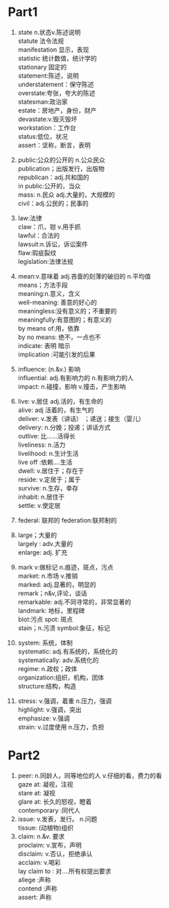 # **Part1**  
1.  state n.状态v.陈述说明   
    statute 法令法规   
    manifestation 显示，表现   
    statistic 统计数值，统计学的    
    stationary 固定的    
    statement:陈述，说明  
    understatement：保守陈述   
    overstate:夸张，夸大的陈述  
    statesman:政治家  
    estate：房地产，身份，财产   
    devastate:v.毁灭毁坏    
    workstation：工作台   
    status:低位，状况    
    assert：坚称，断言，表明    

 2. public:公众的公开的 n.公众民众  
    publication；出版发行，出版物  
    republican：adj.共和国的  
    in public:公开的，当众  
    mass: n.民众 adj.大量的，大规模的  
    civil：adj.公民的；民事的  

3.  law:法律   
    claw：爪，钳 v.用手抓    
    lawful：合法的   
    lawsuit:n.诉讼，诉讼案件  
    flaw:瑕疵裂纹    
    legislation:法律法规    


4.  mean:v.意味着 adj.吝啬的刻薄的破旧的 n.平均值   
    means；方法手段  
    meaning:n.意义，含义  
    well-meaning: 善意的好心的   
    meaningless:没有意义的；不重要的  
    meaningfully:有意图的；有意义的  
    by means of:用，依靠  
    by no means: 绝不，一点也不  
    indicate: 表明 暗示  
    implication :可能引发的后果   
        
          
5.  influence: (n.&v.) 影响  
    influential: adj.有影响力的 n.有影响力的人  
    impact: n.碰撞，影响 v.撞击，产生影响   
      
6.  live: v.居住  adj.活的，有生命的  
    alive: adj 活着的，有生气的  
    deliver: v.发表（讲话） ；递送；接生（婴儿）  
    delivery: n.分娩；投递；讲话方式  
    outlive: 比......活得长   
    liveliness: n.活力   
    livelihood: n.生计生活  
    live off :依赖....生活  
    dwell: v.居住于；存在于   
    reside: v.定居于；属于   
    survive: n.生存，幸存  
    inhabit: n.居住于  
    settle: v.使定居  

7.  federal: 联邦的
    federation:联邦制的  

8.  large；大量的   
    largely : adv.大量的  
    enlarge: adj. 扩充    

9.  mark v:做标记 n.痕迹，斑点，污点   
    market: n.市场 v.推销    
    marked: adj.显著的，明显的   
    remark；n&v,评论，谈话  
    remarkable: adj.不同寻常的，非常显著的     
    landmark: 地标，里程碑    
    blot:污点 
    spot: 斑点   
    stain；n.污渍
    symbol:象征，标记 
    
10. system: 系统，体制  
    systematic: adj.有系统的，系统化的   
    systematically: adv.系统化的   
    regime: n.政权；政体   
    organization:组织，机构，团体  
    structure:结构，构造  

11. stress: v.强调，着重   n.压力，强调  
    highlight: v.强调，突出  
    emphasize: v.强调  
    strain: v.过度使用 n.压力，负担


# **Part2**  

1.  peer: n.同龄人，同等地位的人 v.仔细的看，费力的看   
    gaze at: 凝视，注视   
    stare at: 凝视  
    glare at: 长久的怒视，瞪着  
    contemporary :同代人    
2.  issue: v.发表，发行。 n.问题  
    tissue: (动植物)组织    
3.  claim: n.&v. 要求   
    proclaim: v.宣布，声明    
    disclaim: v.否认，拒绝承认   
    acclaim: v.喝彩   
    lay claim to : 对....所有权提出要求  
    allege :声称   
    contend :声称   
    assert: 声称  
     

    

 










